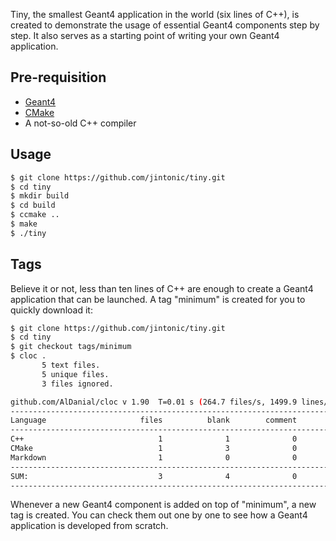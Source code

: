 Tiny, the smallest Geant4 application in the world (six lines of C++), is created to demonstrate the usage of essential Geant4 components step by step. It also serves as a starting point of writing your own Geant4 application.

## Pre-requisition
- [Geant4](https://geant4.web.cern.ch/support/download)
- [CMake](https://cmake.org/download/)
- A not-so-old C++ compiler

## Usage

```sh
$ git clone https://github.com/jintonic/tiny.git
$ cd tiny
$ mkdir build
$ cd build
$ ccmake ..
$ make
$ ./tiny
```

## Tags

Believe it or not, less than ten lines of C++ are enough to create a Geant4 application that can be launched. A tag "minimum" is created for you to quickly download it:

```sh
$ git clone https://github.com/jintonic/tiny.git
$ cd tiny
$ git checkout tags/minimum
$ cloc .
       5 text files.
       5 unique files.
       3 files ignored.

github.com/AlDanial/cloc v 1.90  T=0.01 s (264.7 files/s, 1499.9 lines/s)
-------------------------------------------------------------------------------
Language                     files          blank        comment           code
-------------------------------------------------------------------------------
C++                              1              1              0              6
CMake                            1              3              0              6
Markdown                         1              0              0              1
-------------------------------------------------------------------------------
SUM:                             3              4              0             13
-------------------------------------------------------------------------------
```

Whenever a new Geant4 component is added on top of "minimum", a new tag is created. You can check them out one by one to see how a Geant4 application is developed from scratch.
